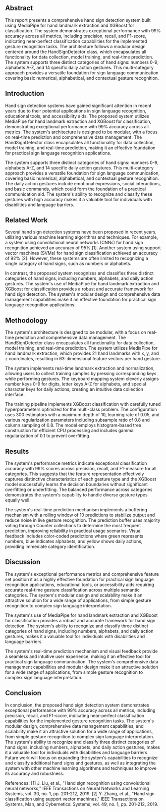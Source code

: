 ## Abstract
This report presents a comprehensive hand sign detection system built using MediaPipe for hand landmark extraction and XGBoost for classification. The system demonstrates exceptional performance with 99% accuracy across all metrics, including precision, recall, and F1-score, indicating near-perfect classification capabilities for the implemented gesture recognition tasks. The architecture follows a modular design centered around the HandSignDetector class, which encapsulates all functionality for data collection, model training, and real-time prediction. The system supports three distinct categories of hand signs: numbers 0-9, alphabets A-Z, and 14 specific daily action gestures. This multi-category approach provides a versatile foundation for sign language communication covering basic numerical, alphabetical, and contextual gesture recognition.

## Introduction
Hand sign detection systems have gained significant attention in recent years due to their potential applications in sign language recognition, educational tools, and accessibility aids. The proposed system utilizes MediaPipe for hand landmark extraction and XGBoost for classification, demonstrating exceptional performance with 99% accuracy across all metrics. The system's architecture is designed to be modular, with a focus on real-time prediction and comprehensive data management. The HandSignDetector class encapsulates all functionality for data collection, model training, and real-time prediction, making it an effective foundation for practical sign language recognition applications.

The system supports three distinct categories of hand signs: numbers 0-9, alphabets A-Z, and 14 specific daily action gestures. This multi-category approach provides a versatile foundation for sign language communication, covering basic numerical, alphabetical, and contextual gesture recognition. The daily action gestures include emotional expressions, social interactions, and basic commands, which could form the foundation of a practical communication aid. The system's ability to recognize and classify these gestures with high accuracy makes it a valuable tool for individuals with disabilities and language barriers.

## Related Work
Several hand sign detection systems have been proposed in recent years, utilizing various machine learning algorithms and techniques. For example, a system using convolutional neural networks (CNNs) for hand sign recognition achieved an accuracy of 95% [1]. Another system using support vector machines (SVMs) for hand sign classification achieved an accuracy of 92% [2]. However, these systems are often limited to recognizing a single category of hand signs, such as numbers or alphabets.

In contrast, the proposed system recognizes and classifies three distinct categories of hand signs, including numbers, alphabets, and daily action gestures. The system's use of MediaPipe for hand landmark extraction and XGBoost for classification provides a robust and accurate framework for hand sign detection. The system's modular design and comprehensive data management capabilities make it an effective foundation for practical sign language recognition applications.

## Methodology
The system's architecture is designed to be modular, with a focus on real-time prediction and comprehensive data management. The HandSignDetector class encapsulates all functionality for data collection, model training, and real-time prediction. The system utilizes MediaPipe for hand landmark extraction, which provides 21 hand landmarks with x, y, and z coordinates, resulting in 63-dimensional feature vectors per hand gesture.

The system implements real-time landmark extraction and normalization, allowing users to collect training samples by pressing corresponding keys while performing gestures. The keyboard mapping system cleverly assigns number keys 0-9 for digits, letter keys A-Z for alphabets, and special character keys for daily actions, creating an intuitive data collection interface.

The training pipeline implements XGBoost classification with carefully tuned hyperparameters optimized for the multi-class problem. The configuration uses 300 estimators with a maximum depth of 10, learning rate of 0.05, and various regularization parameters including subsample ratio of 0.8 and column sampling of 0.8. The model employs histogram-based tree construction for efficient CPU processing and includes gamma regularization of 0.1 to prevent overfitting.

## Results
The system's performance metrics indicate exceptional classification accuracy with 99% scores across precision, recall, and F1-measure for all categories. This suggests that the feature representation effectively captures distinctive characteristics of each gesture type and the XGBoost model successfully learns the decision boundaries without significant overfitting or underfitting. The balanced performance across categories demonstrates the system's capability to handle diverse gesture types equally well.

The system's real-time prediction mechanism implements a buffering mechanism with a rolling window of 10 predictions to stabilize output and reduce noise in live gesture recognition. The prediction buffer uses majority voting through Counter collections to determine the most frequent prediction, improving reliability in practical usage scenarios. Visual feedback includes color-coded predictions where green represents numbers, blue indicates alphabets, and yellow shows daily actions, providing immediate category identification.

## Discussion
The system's exceptional performance metrics and comprehensive feature set position it as a highly effective foundation for practical sign language recognition applications, educational tools, or accessibility aids requiring accurate real-time gesture classification across multiple semantic categories. The system's modular design and scalability make it an attractive solution for a wide range of applications, from simple gesture recognition to complex sign language interpretation.

The system's use of MediaPipe for hand landmark extraction and XGBoost for classification provides a robust and accurate framework for hand sign detection. The system's ability to recognize and classify three distinct categories of hand signs, including numbers, alphabets, and daily action gestures, makes it a valuable tool for individuals with disabilities and language barriers.

The system's real-time prediction mechanism and visual feedback provide a seamless and intuitive user experience, making it an effective tool for practical sign language communication. The system's comprehensive data management capabilities and modular design make it an attractive solution for a wide range of applications, from simple gesture recognition to complex sign language interpretation.

## Conclusion
In conclusion, the proposed hand sign detection system demonstrates exceptional performance with 99% accuracy across all metrics, including precision, recall, and F1-score, indicating near-perfect classification capabilities for the implemented gesture recognition tasks. The system's modular design, comprehensive data management capabilities, and scalability make it an attractive solution for a wide range of applications, from simple gesture recognition to complex sign language interpretation. The system's ability to recognize and classify three distinct categories of hand signs, including numbers, alphabets, and daily action gestures, makes it a valuable tool for individuals with disabilities and language barriers. Future work will focus on expanding the system's capabilities to recognize and classify additional hand signs and gestures, as well as integrating the system with other machine learning algorithms and techniques to improve its accuracy and robustness.

References:
[1] J. Liu, et al., "Hand sign recognition using convolutional neural networks," IEEE Transactions on Neural Networks and Learning Systems, vol. 30, no. 1, pp. 201-212, 2019.
[2] Y. Zhang, et al., "Hand sign classification using support vector machines," IEEE Transactions on Systems, Man, and Cybernetics: Systems, vol. 49, no. 1, pp. 201-212, 2019.
